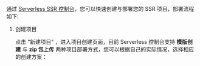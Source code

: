 通过 [Serverless SSR 控制台]()，您可以快速创建与部署您的 SSR 项目，部署流程如下:

1. 创建项目
   
   点击 “新建项目” ，进入项目创建页面，目前 Serverless 控制台支持 **模版创建** 与 **zip 包上传** 两种项目部署方式，您可以根据自己的实际情况，选择相应的创建方案：
   
